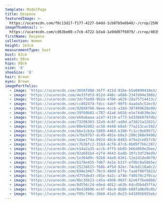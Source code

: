 ```yaml
---
template: ModelPage
title: Despena
featuredImage: >-
  https://ucarecdn.com/f0c13d17-f177-4227-b4dd-1cb87b5e6b48/-/crop/2500x1128/0,33/-/preview/
imageThumbnail: >-
  https://ucarecdn.com/cd63be00-c7cb-4722-b3a4-1a9dd07f6079/-/crop/4035x4669/548,769/-/preview/
firstName: Despena
collection: Women
height: 163cm
measurementType: bust
bust: 83cm
waist: 68cm
hips: 88cm
size: '8'
shoeSize: '8'
hair: Brown
eyes: Brown
imagePortfolio:
  - image: 'https://ucarecdn.com/3658fd00-36ff-421d-91be-b5e6999410e3/'
  - image: 'https://ucarecdn.com/4e33fdfd-812d-448c-a6b8-2347d94e386b/'
  - image: 'https://ucarecdn.com/3dcf5e09-9b2a-4706-a629-28a75714413c/'
  - image: 'https://ucarecdn.com/cc802474-fdcc-4abf-90f5-4aada5c52ec9/'
  - image: 'https://ucarecdn.com/920d4766-9eee-4ccb-a18d-387409620e99/'
  - image: 'https://ucarecdn.com/39f60b81-c787-41a6-b026-e5e74d639e3e/'
  - image: 'https://ucarecdn.com/e68abaaa-a147-4119-a773-bd33060707db/'
  - image: 'https://ucarecdn.com/73296303-32a9-4c8f-ad0d-a73021a32021/'
  - image: 'https://ucarecdn.com/80e92d82-ac58-4448-b8a5-77a213cac592/'
  - image: 'https://ucarecdn.com/bbe1cb3a-5809-4463-b398-fc1cc9e69571/'
  - image: 'https://ucarecdn.com/e7bb97b7-dc49-401e-b8e3-200c368e9490/'
  - image: 'https://ucarecdn.com/1dae17da-0924-40c6-8483-475e2ce857c0/'
  - image: 'https://ucarecdn.com/c7b3bfc2-316d-4cf8-87c6-0b09f7b6c287/'
  - image: 'https://ucarecdn.com/e14a2a35-accb-4ff5-bb95-b66d8b9e2bee/'
  - image: 'https://ucarecdn.com/92a681b4-e2f4-4643-badb-10fc3df29ed9/'
  - image: 'https://ucarecdn.com/1e364d9c-92b8-44a9-8261-12e2d1dedb70/'
  - image: 'https://ucarecdn.com/b178e455-7d67-4e2e-b337-ef8bc8a5865e/'
  - image: 'https://ucarecdn.com/25216615-f68b-4f5d-92ec-74cbd118a0c2/'
  - image: 'https://ucarecdn.com/694e3467-7bc9-40dd-b7fe-faa6f88f5823/'
  - image: 'https://ucarecdn.com/d755ded3-c01e-4a2c-a74b-f40570c2f0ca/'
  - image: 'https://ucarecdn.com/8bc35b23-c45a-49d8-903f-b2e6f7be68b8/'
  - image: 'https://ucarecdn.com/8d556c24-e0e4-4012-a63b-6dcd5b4d5ff4/'
  - image: 'https://ucarecdn.com/0ed10806-ec4f-46c0-8b86-b08fa06d9c6b/'
  - image: 'https://ucarecdn.com/f05c746c-36b0-41e3-8e23-b418956955eb/'
---
```


